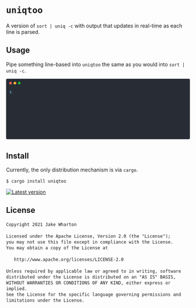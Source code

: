 # `uniqtoo`

A version of `sort | uniq -c` with output that updates in real-time as each line is parsed.


## Usage

Pipe something line-based into `uniqtoo` the same as you would into `sort | uniq -c`.

![](demo.svg)


## Install

Currently, the only distribution mechanism is via `cargo`.

```
$ cargo install uniqtoo
```

[![Latest version](https://img.shields.io/crates/v/uniqtoo.svg)](https://crates.io/crates/uniqtoo)


## License

    Copyright 2021 Jake Wharton

    Licensed under the Apache License, Version 2.0 (the "License");
    you may not use this file except in compliance with the License.
    You may obtain a copy of the License at

       http://www.apache.org/licenses/LICENSE-2.0

    Unless required by applicable law or agreed to in writing, software
    distributed under the License is distributed on an "AS IS" BASIS,
    WITHOUT WARRANTIES OR CONDITIONS OF ANY KIND, either express or implied.
    See the License for the specific language governing permissions and
    limitations under the License.
